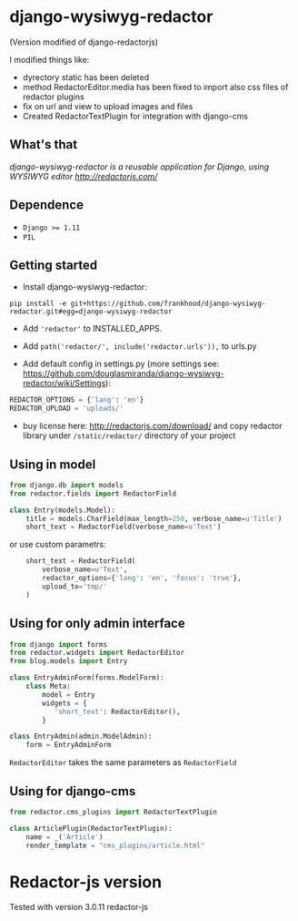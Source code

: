 # django-wysiwyg-redactor

(Version modified of django-redactorjs)

I modified things like:

* dyrectory static has been deleted
* method RedactorEditor.media has been fixed to import also css files of redactor plugins
* fix on url and view to upload images and files
* Created RedactorTextPlugin for integration with django-cms


What's that
-----------

*django-wysiwyg-redactor is a reusable application for Django, using WYSIWYG editor http://redactorjs.com/*

Dependence
-----------

- `Django >= 1.11`
- `PIL`

Getting started
---------------
* Install django-wysiwyg-redactor:

``pip install -e git+https://github.com/frankhood/django-wysiwyg-redactor.git#egg=django-wysiwyg-redactor``

* Add `'redactor'` to INSTALLED_APPS.

* Add `path('redactor/', include('redactor.urls')),` to urls.py

* Add default config in settings.py (more settings see: <https://github.com/douglasmiranda/django-wysiwyg-redactor/wiki/Settings>):


```python
REDACTOR_OPTIONS = {'lang': 'en'}
REDACTOR_UPLOAD = 'uploads/'
```

* buy license here: http://redactorjs.com/download/ and copy redactor library under `/static/redactor/` directory of your project


Using in model
--------------

```python
from django.db import models
from redactor.fields import RedactorField

class Entry(models.Model):
    title = models.CharField(max_length=250, verbose_name=u'Title')
    short_text = RedactorField(verbose_name=u'Text')
```
or use custom parametrs:
```python
    short_text = RedactorField(
        verbose_name=u'Text',
        redactor_options={'lang': 'en', 'focus': 'true'},
        upload_to='tmp/'
    )
```
Using for only admin interface
-----------------------------
```python
from django import forms
from redactor.widgets import RedactorEditor
from blog.models import Entry

class EntryAdminForm(forms.ModelForm):
    class Meta:
        model = Entry
        widgets = {
           'short_text': RedactorEditor(),
        }

class EntryAdmin(admin.ModelAdmin):
    form = EntryAdminForm
```

`RedactorEditor` takes the same parameters as `RedactorField`


Using for django-cms
-----------------------------
```python
from redactor.cms_plugins import RedactorTextPlugin

class ArticlePlugin(RedactorTextPlugin):
    name = _('Article')
    render_template = "cms_plugins/article.html"

```


# Redactor-js version 
Tested with version 3.0.11 redactor-js

